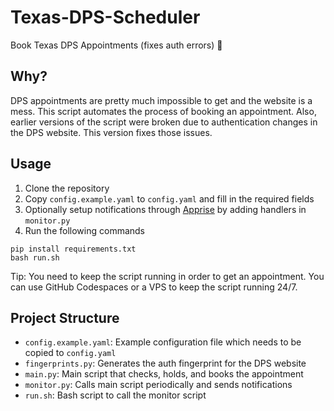 # Texas-DPS-Scheduler
Book Texas DPS Appointments (fixes auth errors) 🚦

## Why?
DPS appointments are pretty much impossible to get and the website is a mess. This script automates the process of booking an appointment. Also, earlier versions of the script were broken due to authentication changes in the DPS website. This version fixes those issues. 

## Usage

1. Clone the repository
2. Copy `config.example.yaml` to `config.yaml` and fill in the required fields
3. Optionally setup notifications through [Apprise](https://github.com/caronc/apprise) by adding handlers in `monitor.py`
4. Run the following commands

```script
pip install requirements.txt
bash run.sh
```

Tip: You need to keep the script running in order to get an appointment. You can use GitHub Codespaces or a VPS to keep the script running 24/7.

## Project Structure

- `config.example.yaml`: Example configuration file which needs to be copied to `config.yaml`
- `fingerprints.py`: Generates the auth fingerprint for the DPS website
- `main.py`: Main script that checks, holds, and books the appointment
- `monitor.py`: Calls main script periodically and sends notifications
- `run.sh`: Bash script to call the monitor script
